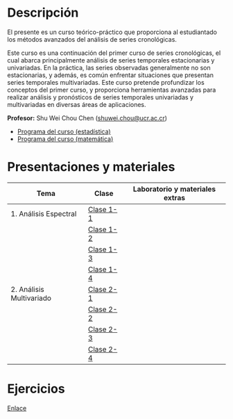 # Descripción

El presente es un curso teórico-práctico que proporciona al estudiantado
los métodos avanzados del análisis de series cronológicas.

Este curso es una continuación del primer curso de series cronológicas,
el cual abarca principalmente análisis de series temporales
estacionarias y univariadas. En la práctica, las series observadas
generalmente no son estacionarias, y además, es común enfrentar
situaciones que presentan series temporales multivariadas. Este curso
pretende profundizar los conceptos del primer curso, y proporciona
herramientas avanzadas para realizar análisis y pronósticos de series
temporales univariadas y multivariadas en diversas áreas de
aplicaciones.

**Profesor:** Shu Wei Chou Chen (<shuwei.chou@ucr.ac.cr>)

-   [Programa del curso
    (estadística)](./SP2600%20carta%20al%20estudiante.pdf) <br>
-   [Programa del curso
    (matemática)](./PF1360%20carta%20al%20estudiante.pdf)

# Presentaciones y materiales

| Tema | Clase | Laboratorio y materiales extras |
|----------------|--------------------------|------------------------------|
| 1\. Análisis Espectral | [Clase 1-1](./Tema_1/presentacion1.html) |  |
|  | [Clase 1-2](./Tema_1/presentacion2.html) |  |
|  | [Clase 1-3](./Tema_1/presentacion3.html) |  |
|  | [Clase 1-4](./Tema_1/presentacion4.html) |  |
| 2\. Análisis Multivariado | [Clase 2-1](./Tema_2/presentacion1.html) |  |
|  | [Clase 2-2](./Tema_2/presentacion2.html) |  |
|  | [Clase 2-3](./Tema_2/presentacion3.html) |  |
|  | [Clase 2-4](./Tema_2/presentacion4.html) |  |

# Ejercicios

[Enlace](https://shuwei325.github.io/series2_ej/)
